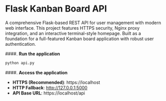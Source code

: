 # Flask Kanban Board API

A comprehensive Flask-based REST API for user management with modern web interface. This project features HTTPS security, Nginx proxy integration, and an interactive terminal-style homepage. Built as a foundation for a full-featured Kanban board application with robust user authentication.


####. **Run the application**
   ```bash
   python api.py
   ```

####. **Access the application**
   - **HTTPS (Recommended)**: https://localhost
   - **HTTP Fallback**: http://127.0.0.1:5000
   - **API Base URL**: https://localhost/api










